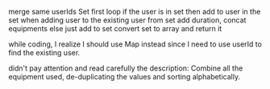 
merge same userIds
Set
first loop
if the user is in set then add to user in the set
when adding user to the existing user from set
add duration, concat equipments
else just add to set
convert set to array and return it

while coding, I realize I should use Map instead since I need to use userId to find the existing user. 

didn't pay attention and read carefully the description: 
Combine all the equipment used, de-duplicating the values and sorting alphabetically.
